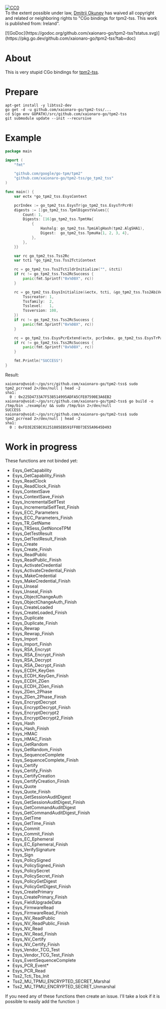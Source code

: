 <p xmlns:dct="http://purl.org/dc/terms/" xmlns:vcard="http://www.w3.org/2001/vcard-rdf/3.0#">
  <a rel="license"
     href="http://creativecommons.org/publicdomain/zero/1.0/">
    <img src="http://i.creativecommons.org/p/zero/1.0/88x31.png" style="border-style: none;" alt="CC0" />
  </a>
  <br />
  To the extent possible under law,
  <a rel="dct:publisher"
     href="https://github.com/xaionaro/">
    <span property="dct:title">Dmitrii Okunev</span></a>
  has waived all copyright and related or neighboring rights to
  "<span property="dct:title">CGo bindings for tpm2-tss</span>.
This work is published from:
<span property="vcard:Country" datatype="dct:ISO3166"
      content="IE" about="https://github.com/xaionaro-go/tpm2-tss">
  Ireland</span>".
</p>
[![GoDoc](https://godoc.org/github.com/xaionaro-go/tpm2-tss?status.svg)](https://pkg.go.dev/github.com/xaionaro-go/tpm2-tss?tab=doc)

# About

This is very stupid CGo bindings for [tpm2-tss](https://github.com/tpm2-software/tpm2-tss).

# Prepare

```
apt-get install -y libtss2-dev
go get -d -u github.com/xaionaro-go/tpm2-tss/...
cd $(go env GOPATH)/src/github.com/xaionaro-go/tpm2-tss
git submodule update --init --recursive
```

# Example

```go
package main

import (
	"fmt"

	"github.com/google/go-tpm/tpm2"
	"github.com/xaionaro-go/tpm2-tss/go_tpm2_tss"
)

func main() {
	var ectx *go_tpm2_tss.EsysContext

	pcrIndex := go_tpm2_tss.EsysTr(go_tpm2_tss.EsysTrPcr0)
	digests := []go_tpm2_tss.TpmlDigestValues{{
		Count: 1,
		Digests: [16]go_tpm2_tss.TpmtHa{
			{
				Hashalg: go_tpm2_tss.TpmiAlgHash(tpm2.AlgSHA1),
				Digest:  go_tpm2_tss.TpmuHa{1, 2, 3, 4},
			},
		},
	}}

	var rc go_tpm2_tss.Tss2Rc
	var tcti *go_tpm2_tss.Tss2TctiContext

	rc = go_tpm2_tss.Tss2TctildrInitialize("", &tcti)
	if rc != go_tpm2_tss.Tss2RcSuccess {
		panic(fmt.Sprintf("0x%08X", rc))
	}

	rc = go_tpm2_tss.EsysInitialize(&ectx, tcti, &go_tpm2_tss.Tss2AbiVersion{
		Tsscreator: 1,
		Tssfamily:  2,
		Tsslevel:   1,
		Tssversion: 108,
	})
	if rc != go_tpm2_tss.Tss2RcSuccess {
		panic(fmt.Sprintf("0x%08X", rc))
	}

	rc = go_tpm2_tss.EsysPcrExtend(ectx, pcrIndex, go_tpm2_tss.EsysTrPassword, go_tpm2_tss.EsysTrNone, go_tpm2_tss.EsysTrNone, digests)
	if rc != go_tpm2_tss.Tss2RcSuccess {
		panic(fmt.Sprintf("0x%08X", rc))
	}

	fmt.Println("SUCCESS")
}
```
Result:
```
xaionaro@void:~/go/src/github.com/xaionaro-go/tpm2-tss$ sudo tpm2_pcrread 2>/dev/null | head -2
sha1:
  0 : 0x225D4733A7F538514995ADFA5CFE07590E3A6EB2
xaionaro@void:~/go/src/github.com/xaionaro-go/tpm2-tss$ go build -o /tmp/bin ./example/ && sudo /tmp/bin 2>/dev/null
SUCCESS
xaionaro@void:~/go/src/github.com/xaionaro-go/tpm2-tss$ sudo tpm2_pcrread 2>/dev/null | head -2
sha1:
  0 : 0xFD3E2E5BC01251885EB591FF0D73E55A9645D493
```

# Work in progress

These functions are not binded yet:
* Esys_GetCapability
* Esys_GetCapability_Finish
* Esys_ReadClock
* Esys_ReadClock_Finish
* Esys_ContextSave
* Esys_ContextSave_Finish
* Esys_IncrementalSelfTest
* Esys_IncrementalSelfTest_Finish
* Esys_ECC_Parameters
* Esys_ECC_Parameters_Finish
* Esys_TR_GetName
* Esys_TRSess_GetNonceTPM
* Esys_GetTestResult
* Esys_GetTestResult_Finish
* Esys_Create
* Esys_Create_Finish
* Esys_ReadPublic
* Esys_ReadPublic_Finish
* Esys_ActivateCredential
* Esys_ActivateCredential_Finish
* Esys_MakeCredential
* Esys_MakeCredential_Finish
* Esys_Unseal
* Esys_Unseal_Finish
* Esys_ObjectChangeAuth
* Esys_ObjectChangeAuth_Finish
* Esys_CreateLoaded
* Esys_CreateLoaded_Finish
* Esys_Duplicate
* Esys_Duplicate_Finish
* Esys_Rewrap
* Esys_Rewrap_Finish
* Esys_Import
* Esys_Import_Finish
* Esys_RSA_Encrypt
* Esys_RSA_Encrypt_Finish
* Esys_RSA_Decrypt
* Esys_RSA_Decrypt_Finish
* Esys_ECDH_KeyGen
* Esys_ECDH_KeyGen_Finish
* Esys_ECDH_ZGen
* Esys_ECDH_ZGen_Finish
* Esys_ZGen_2Phase
* Esys_ZGen_2Phase_Finish
* Esys_EncryptDecrypt
* Esys_EncryptDecrypt_Finish
* Esys_EncryptDecrypt2
* Esys_EncryptDecrypt2_Finish
* Esys_Hash
* Esys_Hash_Finish
* Esys_HMAC
* Esys_HMAC_Finish
* Esys_GetRandom
* Esys_GetRandom_Finish
* Esys_SequenceComplete
* Esys_SequenceComplete_Finish
* Esys_Certify
* Esys_Certify_Finish
* Esys_CertifyCreation
* Esys_CertifyCreation_Finish
* Esys_Quote
* Esys_Quote_Finish
* Esys_GetSessionAuditDigest
* Esys_GetSessionAuditDigest_Finish
* Esys_GetCommandAuditDigest
* Esys_GetCommandAuditDigest_Finish
* Esys_GetTime
* Esys_GetTime_Finish
* Esys_Commit
* Esys_Commit_Finish
* Esys_EC_Ephemeral
* Esys_EC_Ephemeral_Finish
* Esys_VerifySignature
* Esys_Sign
* Esys_PolicySigned
* Esys_PolicySigned_Finish
* Esys_PolicySecret
* Esys_PolicySecret_Finish
* Esys_PolicyGetDigest
* Esys_PolicyGetDigest_Finish
* Esys_CreatePrimary
* Esys_CreatePrimary_Finish
* Esys_FieldUpgradeData
* Esys_FirmwareRead
* Esys_FirmwareRead_Finish
* Esys_NV_ReadPublic
* Esys_NV_ReadPublic_Finish
* Esys_NV_Read
* Esys_NV_Read_Finish
* Esys_NV_Certify
* Esys_NV_Certify_Finish
* Esys_Vendor_TCG_Test
* Esys_Vendor_TCG_Test_Finish
* Esys_EventSequenceComplete
* Esys_PCR_Event*
* Esys_PCR_Read
* Tss2_Tcti_Tbs_Init
* Tss2_MU_TPMU_ENCRYPTED_SECRET_Marshal
* Tss2_MU_TPMU_ENCRYPTED_SECRET_Unmarshal

If you need any of these functions then create an issue. I'll take a look if
it is possible to easily add the function :)
